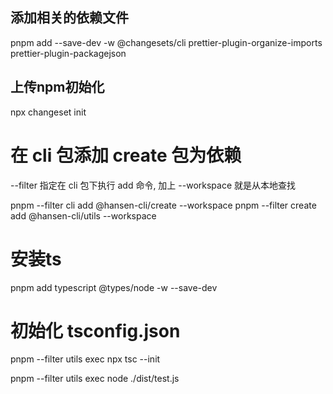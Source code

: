 ## 添加相关的依赖文件
pnpm add --save-dev -w @changesets/cli prettier-plugin-organize-imports prettier-plugin-packagejson

## 上传npm初始化
npx changeset init

# 在 cli 包添加 create 包为依赖

--filter 指定在 cli 包下执行 add 命令,  加上 --workspace 就是从本地查找

pnpm --filter cli add @hansen-cli/create --workspace
pnpm --filter create add @hansen-cli/utils --workspace

# 安装ts
pnpm add typescript @types/node -w --save-dev

# 初始化 tsconfig.json
pnpm --filter utils exec npx tsc --init

pnpm --filter utils exec node ./dist/test.js

